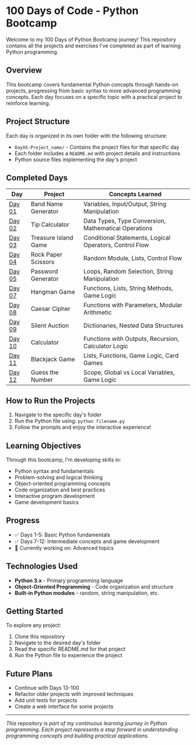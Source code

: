 # 100 Days of Code - Python Bootcamp

Welcome to my 100 Days of Python Bootcamp journey! This repository contains all the projects and exercises I've completed as part of learning Python programming.

## Overview

This bootcamp covers fundamental Python concepts through hands-on projects, progressing from basic syntax to more advanced programming concepts. Each day focuses on a specific topic with a practical project to reinforce learning.

## Project Structure

Each day is organized in its own folder with the following structure:

- `DayXX-Project_name/` - Contains the project files for that specific day
- Each folder includes a `README.md` with project details and instructions
- Python source files implementing the day's project

## Completed Days

| Day | Project | Concepts Learned |
|-----|---------|------------------|
| [Day 01](./Day01-Band_name_generator/) | Band Name Generator | Variables, Input/Output, String Manipulation |
| [Day 02](./Day02-Tip_calculator/) | Tip Calculator | Data Types, Type Conversion, Mathematical Operations |
| [Day 03](./Day03-Treasure_hunt_game/) | Treasure Island Game | Conditional Statements, Logical Operators, Control Flow |
| [Day 04](./Day04-Rock_paper_scissors_game/) | Rock Paper Scissors | Random Module, Lists, Control Flow |
| [Day 05](./Day05-Password_generator/) | Password Generator | Loops, Random Selection, String Manipulation |
| [Day 07](./Day07-Hangman/) | Hangman Game | Functions, Lists, String Methods, Game Logic |
| [Day 08](./Day08-Caesar_cipher/) | Caesar Cipher | Functions with Parameters, Modular Arithmetic |
| [Day 09](./Day09-Silent_auction/) | Silent Auction | Dictionaries, Nested Data Structures |
| [Day 10](./Day10-Calculator/) | Calculator | Functions with Outputs, Recursion, Calculator Logic |
| [Day 11](./Day11-BlackJack/) | Blackjack Game | Lists, Functions, Game Logic, Card Games |
| [Day 12](./Day12-GuessTheNumber/) | Guess the Number | Scope, Global vs Local Variables, Game Logic |

## How to Run the Projects

1. Navigate to the specific day's folder
2. Run the Python file using: `python filename.py`
3. Follow the prompts and enjoy the interactive experience!

## Learning Objectives

Through this bootcamp, I'm developing skills in:

- Python syntax and fundamentals
- Problem-solving and logical thinking
- Object-oriented programming concepts
- Code organization and best practices
- Interactive program development
- Game development basics

## Progress

- ✅ Days 1-5: Basic Python fundamentals
- ✅ Days 7-12: Intermediate concepts and game development
- 🔄 Currently working on: Advanced topics

## Technologies Used

- **Python 3.x** - Primary programming language
- **Object-Oriented Programming** - Code organization and structure
- **Built-in Python modules** - random, string manipulation, etc.

## Getting Started

To explore any project:

1. Clone this repository
2. Navigate to the desired day's folder
3. Read the specific README.md for that project
4. Run the Python file to experience the project

## Future Plans

- Continue with Days 13-100
- Refactor older projects with improved techniques
- Add unit tests for projects
- Create a web interface for some projects

---

*This repository is part of my continuous learning journey in Python programming. Each project represents a step forward in understanding programming concepts and building practical applications.*
